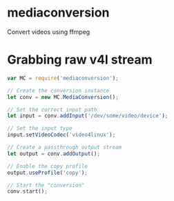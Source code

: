 # mediaconversion

Convert videos using ffmpeg

# Grabbing raw v4l stream

```javascript
var MC = require('mediaconversion');

// Create the conversion instance
let conv = new MC.MediaConversion();

// Set the correct input path
let input = conv.addInput('/dev/some/video/device');

// Set the input type
input.setVideoCodec('video4linux');

// Create a passthrough output stream
let output = conv.addOutput();

// Enable the copy profile
output.useProfile('copy');

// Start the "conversion"
conv.start();
```

